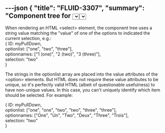---json
{
  "title": "FLUID-3307",
  "summary": "Component tree for <select> can't handle non-unique 'value' attributes",
  "tags": "FLUID",
  "project": {
    "key": "FLUID",
    "title": "Fluid Infusion"
  },
  "type": "Bug",
  "priority": "Critical",
  "status": "Closed",
  "resolution": "Won't Fix",
  "assignee": "Anastasia Cheetham",
  "reporter": "Anastasia Cheetham",
  "date": "2009-10-20T15:57:20.000-0400",
  "updated": "2011-01-20T15:09:51.084-0500",
  "versions": [
    "1.1.2"
  ],
  "fixVersions": [
    "1.2"
  ],
  "components": [
    "Renderer"
  ],
  "environment": null,
  "issueLinks": [],
  "attachments": [],
  "comments": [
    {
      "id": "19895",
      "author": "Antranig Basman",
      "date": "2009-11-29T00:42:53.000-0500",
      "body": "I don't believe this issue can be resolved as posted, with the current semantic the renderer operates. Options with the same value **are** the same option, and semantically indistinguishable. There would be no way to determine which of the identical options to select, only given an inspection of the data model - which is the acid test. We should explore other ways to achieve an effect like this, but I'm afraid the bottom line is that the data model of your application really does need to provide all the information necessary in a self-contained way to distinguish between different UI states that are used to represent it. That HTML supports non-model-based distinct UI conditions both with \\<select> and also with radio buttons has to unfortunately be declared a failure of its semantic model 😛\n"
    }
  ]
}
---
When rendering an HTML \<select> element, the component tree uses a string value matching the "value" of one of the options to indicated the current selection, e.g.:\
{ ID: myPullDown,\
optionlist: \["one", "two", "three"],\
optionnames: \["1 (one)", "2 (two)", "3 (three)"],\
selection: "two"\
}

The strings in the optionlist array are placed into the value attributes of the \<option> elements. But HTML does not require these value attributes to be unique, so it's perfectly valid HTML (albeit of questionable usefulness) to have non-unique values. In this case, you can't uniquely identify which item should be selected. For example:

{ ID: myPullDown,\
optionlist: \["one", "one", "two", "two", "three", "three"],\
optionnames: \["One", "Un", "Two", "Deux", "Three", "Trois"],\
selection: "two"\
}

        